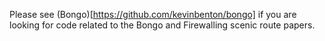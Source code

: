 Please see (Bongo)[https://github.com/kevinbenton/bongo] if you are looking for code related to the Bongo and Firewalling scenic route papers.
